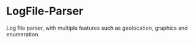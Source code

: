 # LogFile-Parser
Log file parser, with multiple features such as geolocation, graphics and enumeration
